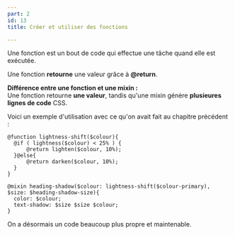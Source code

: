 ```yaml
---
part: 2
id: 13
title: Créer et utiliser des fonctions

---
```

Une fonction est un bout de code qui effectue une tâche quand elle est exécutée.

Une fonction **retourne** une valeur grâce à **@return**.

**Différence entre une fonction et une mixin :**  
Une fonction retourne **une valeur**, tandis qu'une mixin génère **plusieures lignes de code** CSS.

Voici un exemple d'utilisation avec ce qu'on avait fait au chapitre précédent :

    @function lightness-shift($colour){
      @if ( lightness($colour) < 25% ) {
          @return lighten($colour, 10%);
      }@else{
          @return darken($colour, 10%);
      }
    }          

    @mixin heading-shadow($colour: lightness-shift($colour-primary), $size: $heading-shadow-size){
      color: $colour;
      text-shadow: $size $size $colour;
    }
                

On a désormais un code beaucoup plus propre et maintenable.